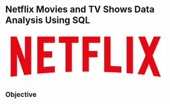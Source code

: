 # Netflix Movies and TV Shows Data Analysis Using SQL

![Netfilx logo](https://github.com/prSubrat/Netflix_sql_project/blob/main/logo.png)


## Objective
